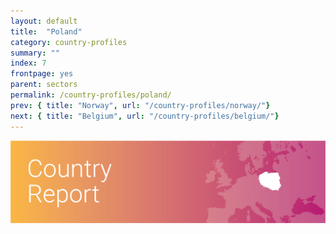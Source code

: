 ```yaml
---
layout: default
title:  "Poland"
category: country-profiles
summary: ""
index: 7
frontpage: yes
parent: sectors
permalink: /country-profiles/poland/
prev: { title: "Norway", url: "/country-profiles/norway/"}
next: { title: "Belgium", url: "/country-profiles/belgium/"}
---
```


![An image of Poland outlined on a map](/assets/images/country_maps/07-Poland.png)
